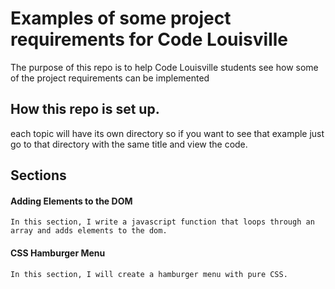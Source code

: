 # Examples of some project requirements for Code Louisville

The purpose of this repo is to help Code Louisville students see how some of the project requirements can be implemented

## How this repo is set up. 

each topic will have its own directory so if you want to see that example just go to that directory with the same title and view the code.

## Sections

#### Adding Elements to the DOM

    In this section, I write a javascript function that loops through an array and adds elements to the dom.

#### CSS Hamburger Menu

    In this section, I will create a hamburger menu with pure CSS.





